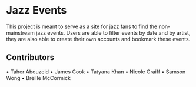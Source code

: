 # Jazz Events

This project is meant to serve as a site for jazz fans to find the non-mainstream jazz events. Users are able to filter events by date and by artist, they are also able to create their own accounts and bookmark these events.

## Contributors
• Taher Abouzeid
• James Cook
• Tatyana Khan
• Nicole Graiff
• Samson Wong
• Breille McCormick
